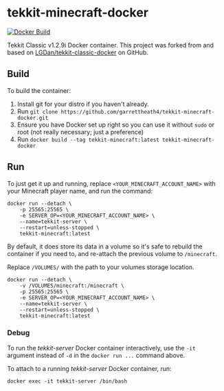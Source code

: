 # tekkit-minecraft-docker
[![Docker Build](https://img.shields.io/docker/cloud/build/garrettheath4/tekkit-minecraft.svg)](https://hub.docker.com/r/garrettheath4/tekkit-minecraft)

Tekkit Classic v1.2.9i Docker container. This project was forked from and based
on [LGDan/tekkit-classic-docker] on GitHub.


## Build

To build the container:

1. Install git for your distro if you haven't already.
1. Run `git clone https://github.com/garrettheath4/tekkit-minecraft-docker.git`
1. Ensure you have Docker set up right so you can use it without `sudo` or root
   (not really necessary; just a preference)
1. Run `docker build --tag tekkit-minecraft:latest tekkit-minecraft-docker`


## Run

To just get it up and running, replace `<YOUR_MINECRAFT_ACCOUNT_NAME>` with
your Minecraft player name, and run the command:

```shell
docker run --detach \
    -p 25565:25565 \
    -e SERVER_OP=<YOUR_MINECRAFT_ACCOUNT_NAME> \
    --name=tekkit-server \
    --restart=unless-stopped \
    tekkit-minecraft:latest
```

By default, it does store its data in a volume so it's safe to rebuild the
container if you need to, and re-attach the previous volume to `/minecraft`.

Replace `/VOLUMES/` with the path to your volumes storage location.

```shell
docker run --detach \
    -v /VOLUMES/minecraft:/minecraft \
    -p 25565:25565 \
    -e SERVER_OP=<YOUR_MINECRAFT_ACCOUNT_NAME> \
    --name=tekkit-server \
    --restart=unless-stopped \
    tekkit-minecraft:latest
```


### Debug

To run the _tekkit-server_ Docker container interactively, use the `-it`
argument instead of `-d` in the `docker run ...` command above.

To attach to a running _tekkit-server_ Docker container, run:

    docker exec -it tekkit-server /bin/bash



<!-- Links -->
[LGDan/tekkit-classic-docker]: https://github.com/LGDan/tekkit-classic-docker

<!-- vim: set textwidth=80 -->

